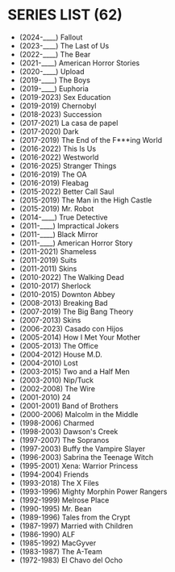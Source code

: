 # SERIES LIST (62)

- (2024-____) Fallout
- (2023-____) The Last of Us
- (2022-____) The Bear
- (2021-____) American Horror Stories
- (2020-____) Upload
- (2019-____) The Boys
- (2019-____) Euphoria
- (2019-2023) Sex Education
- (2019-2019) Chernobyl
- (2018-2023) Succession
- (2017-2021) La casa de papel
- (2017-2020) Dark
- (2017-2019) The End of the F***ing World
- (2016-2022) This Is Us
- (2016-2022) Westworld
- (2016-2025) Stranger Things
- (2016-2019) The OA
- (2016-2019) Fleabag
- (2015-2022) Better Call Saul
- (2015-2019) The Man in the High Castle
- (2015-2019) Mr. Robot
- (2014-____) True Detective
- (2011-____) Impractical Jokers
- (2011-____) Black Mirror
- (2011-____) American Horror Story
- (2011-2021) Shameless
- (2011-2019) Suits
- (2011-2011) Skins
- (2010-2022) The Walking Dead
- (2010-2017) Sherlock
- (2010-2015) Downton Abbey
- (2008-2013) Breaking Bad
- (2007-2019) The Big Bang Theory
- (2007-2013) Skins
- (2006-2023) Casado con Hijos
- (2005-2014) How I Met Your Mother
- (2005-2013) The Office
- (2004-2012) House M.D.
- (2004-2010) Lost
- (2003-2015) Two and a Half Men
- (2003-2010) Nip/Tuck
- (2002-2008) The Wire
- (2001-2010) 24
- (2001-2001) Band of Brothers
- (2000-2006) Malcolm in the Middle
- (1998-2006) Charmed
- (1998-2003) Dawson's Creek
- (1997-2007) The Sopranos
- (1997-2003) Buffy the Vampire Slayer
- (1996-2003) Sabrina the Teenage Witch
- (1995-2001) Xena: Warrior Princess
- (1994-2004) Friends
- (1993-2018) The X Files
- (1993-1996) Mighty Morphin Power Rangers
- (1992-1999) Melrose Place
- (1990-1995) Mr. Bean
- (1989-1996) Tales from the Crypt
- (1987-1997) Married with Children
- (1986-1990) ALF
- (1985-1992) MacGyver
- (1983-1987) The A-Team
- (1972-1983) El Chavo del Ocho